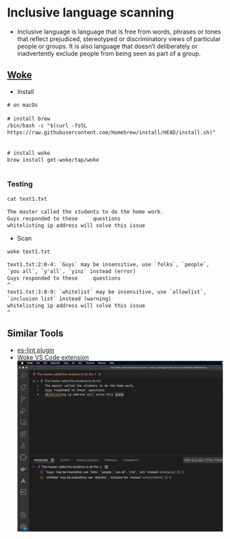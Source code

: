 # Inclusive language scanning

- Inclusive language is language that is free from words, phrases or tones that reflect prejudiced, stereotyped or discriminatory views of particular people or groups. It is also language that doesn’t deliberately or inadvertently exclude people from being seen as part of a group.


## [Woke](https://docs.getwoke.tech/installation/)

- Install
```
# on macOs

# install brew
/bin/bash -c "$(curl -fsSL https://raw.githubusercontent.com/Homebrew/install/HEAD/install.sh)"


# install woke
brew install get-woke/tap/woke


```

### Testing

```
cat text1.txt
```

```
The master called the students to do the home work.
Guys responded to these 	questions
whitelisting ip address will solve this issue
```
- Scan

```
woke text1.txt
```

```
text1.txt:2:0-4: `Guys` may be insensitive, use `folks`, `people`, `you all`, `y'all`, `yinz` instead (error)
Guys responded to these 	questions
^
text1.txt:3:0-9: `whitelist` may be insensitive, use `allowlist`, `inclusion list` instead (warning)
whitelisting ip address will solve this issue
^
```

## Similar Tools
- [es-lint plugin](https://www.npmjs.com/package/eslint-plugin-inclusive-language)
- [Woke VS Code extension](https://marketplace.visualstudio.com/items?itemName=get-woke.vscode-woke)
![woke in VS Code](img/woke-in-vscode.png)

